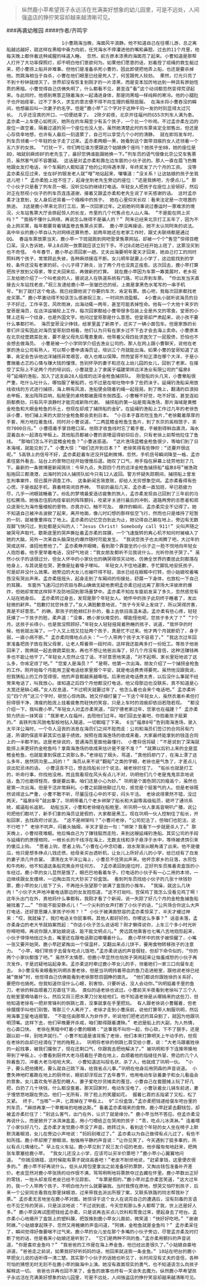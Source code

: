 > 纵然鹿小苹希望孩子永远活在充满美好想象的幼儿园里，可是不远处，人间强盗店的狰狞笑容却越来越清晰可见。

###再袭幼稚园
####作者/齐鸣宇

						1小曹跳海当晚，海面风平浪静。他不知道自己在往哪儿游，总之离船越远越好，就这样在黑暗中奋力向前，任凭海水不停灌进他的嘴和鼻腔。过去的11个月里，他每天晚上都伴着这种咸腥的味道入睡。 忽然，前方原本漆黑的海面亮了起来。小曹知道是那帮人打开了大功率探照灯，却不明白他们意欲何为。如果他们愿意的话，划着拴了缆绳的救生艇过来，把小曹捞上船并非难事。但他们是准备杀死小曹的，因此即使把他弄上船，也还是要杀掉他。而跳海相当于自杀，小曹在他们眼里已经是死人了，何苦跟死人较劲。 果然，灯光只亮了不到十秒钟就熄灭了。世界却没有恢复到刚才的一片漆黑，而是变本加厉地达到一种具有原始性质的黑暗。小曹觉得自己仿佛失明了，什么都看不见，甚至连“看”这个动词都忽然变得荒谬起来。与此同时，他感到寒意正随着海水一起涌进身体，那是同黑暗一样纯粹的寒冷。他的小腿肚子也开始痉挛，过不了多久，求生的意志便不得不向生理的极限屈服。 在海水将小曹吞没的瞬间，他想最后叫一次妻子的名字。但是“鹿小苹”三个字对于这种千钧一发的时刻显得太过冗长。 几乎还没真的开口，一切便结束了。 2除夕前夜，北京开往福州的G55次列车人满为患。孟亦柔一上车便心如死灰，她所在的车厢至少有五个孩子，一个比一个吵闹。不过孟亦柔左边的座位一直空着，隔着过道的另一个座位也没人坐。虽然她清楚此时的车票肯定全部售出，但还是心存侥幸地想，也许有人最后一刻退票了，自己可以享受几个小时的清静。 就在即将发车时，列车员领着一个年轻的女子走了过来。孟亦柔两眼一黑，她看到这个面带泪痕的女人还领着一个五六岁的女孩。 “打扰一下，你们两位谁方便跟这个姑娘换个座吗？她孩子坐8B，她的座位是8D，咱就别麻烦8F的老先生了，最好您俩谁能跟她换一下。”列车员的语气很像北京公交车售票员，虽然客气却不容置疑。 这话是对孟亦柔和靠左边车窗的小伙子说的。那人一直在眉飞色舞地跟女友打电话，半个车厢的人都知道了他的公司待遇丰厚，年终奖发了六个月的工资。 没等孟亦柔反应过来，坐在8F的银发老人就“噌”地站起来，嚷嚷道：“没关系！让这姑娘的孩子坐我这儿吧！” 孟亦柔脸上挂不住了，起身坐到老先生旁边的座位：“还是我换吧，方便点儿。” 那个小伙子只是看了列车员一眼，没听见似的继续打电话。年轻女人把孩子在座位上安顿好，然后对正在怒视小伙子的列车员连连道谢，接着又跟孟亦柔和老先生说了半天感谢的话。 这时孟亦柔才注意到，女人身后还背着一个襁褓中的孩子。 她在心里仰天长叹：看来注定是一次喧嚣的旅途。 3这是鹿小苹来北京打工后，第一次回家过年。之前她听同事说过春运时一票难求的境况，火车站售票大厅会排起惊人的长龙，市里的几个代售点也人山人海。 “不是能在网上买吗？” “我搞不懂什么网络，再说怎么晓得不是骗人的？” 阿朱已经来北京打工五年了，因为不会上网买票，每年都要背着铺盖卷去售票点买票。 鹿小苹没再接话，她不太认同阿朱的说法。高中毕业的鹿小苹自认为对网络还算熟悉，前两年她还在老家工作时，跟丈夫联络都是通过QQ。 春运车票放票当天，鹿小苹一下班就跑到网吧登录售票网站，却被一个个“售空”惊得目瞪口呆。没人告诉她，早上8点刚一放票就应该立刻下手。不过8点她已经开始上班了，这票没买到也不奇怪。 今年春节，鹿小苹必须回家一趟。丈夫出海要明年夏天才回来，她自己打工的同时照料两个孩子，常常顾此失彼，各种麻烦接连不断。女儿明年就要上小学了，这边能找到的学校，条件还没有老家的好。小儿子得了肺炎，治了两个月也没真正痊愈。这次回去，鹿小苹打算把孩子放到父母家，等丈夫回来后，再做新的打算。 就在鹿小苹因为车票一筹莫展时，老乡祝三友给她介绍了一个叫老皮的人，据说这人在铁道系统有门路，可以弄到车票。 “你出发当天直接去火车站找老皮，”祝三友递给鹿小苹一张皱巴巴的纸，上面是拿黑色水笔写的一串手机号，“到了就打这个电话。我已经跟他说了你要的车次，肯定有票。放心吧，我每次回家都找老皮买票。” 鹿小苹激动得不知该怎么感谢祝三友，一时间热泪盈眶。 4小曹从小就听说海员的日子不好过，工作辛苦，风吹雨淋，出海动辄一两年，甚至可能丢掉性命。他有一个大他十来岁的堂哥是海员，在远洋运输轮上工作，每次回家都给小曹带很多包装上全是外文的零食。堂哥的小臂上还有一个纹身，也是外国文字。他问过堂哥那是什么意思。但堂哥却严肃起来，说小孩不要什么事都打听。 海员堂哥没少挣钱，给家里盖了新房子，还买了一辆小面包车。但是家族的长辈们并没有因此对海员堂哥刮目相看，他们认为只有在家乡过不下去才会去海上卖命。小曹原本在北京经营蔬菜批发，要不是父母先后罹患重病，他带着父母四处求医欠了一屁股债，恐怕也不会想去做海员。 小曹是被一个小学同学介绍去渔业公司的。那人在网上跟小曹聊天，说他在老家的渔业公司有熟人，可以帮小曹申请海员证，培训三个月就能出海。如果小曹的堂哥知道了这事，肯定会告诉他远洋捕捞异常艰苦，收入也难以保障。然而堂哥不知正漂在哪个大洋，于是小曹揣着忐忑的心情与赚大钱的憧憬，告别怀孕的妻子和还在上幼儿园的女儿，回到了老家。在接受了实际上不足两个月的培训后，小曹就登上了隶属于福建荣祥远洋渔业有限公司的“福泉8号”延绳钓渔船，加入了这支由28人组成的远洋金枪鱼捕捞队。 刚登船的头几天，小曹晕船很严重，吃什么吐什么，哪怕服了晕船药，也不过是在呕吐物中多了些药沫子。延绳钓渔船采用放线收线的方式进行捕捞，海上稍有风浪，渔船便会随着钓绳一起摇晃。到了晚上，翻涌的巨浪拍击甲板，发出阵阵巨响，船舱里的桌椅都被震得东倒西歪。小曹睡不好觉，吃不好饭，甚至连如厕都费劲，只有风平浪静时才能完成新陈代谢。 捕捞船的第一站是南海渔场，那片海域是黄鳍金枪鱼和大眼金枪鱼的乐土，但现在却成了捕捞船的金矿。在延绳钓渔船上工作过几年的老徐告诉小曹，他们捕上来的大部分金枪鱼都会卖到日本。 “小日本子喜欢吃生鱼片，”老徐戴着厚厚的手套，用力地拉着鱼线，同时对小曹说道，“二两蓝鳍金枪鱼生鱼片，到了东京的高档馆子，卖你7000日元。” 小曹捂着手掌目瞪口呆。他刚才收鱼线时忘了戴手套，手被割得鲜血直流，海水混着血水一起滴在甲板上。其他船员都被小曹的哀嚎逗得前仰后合，只有老徐上前帮他拉住了鱼线。 “那咱们怎么不钓蓝鳍金枪鱼？”小曹迷惑道。 “这片渔场蓝鳍金枪鱼很少，等咱们到了日本海域，就能见到了。” 小曹大惊：“咱们还开到日本？” 老徐笑得有些狰狞：“还要开很远呢。” 5高铁上的信号不好，孟亦柔趁着车还没开猛刷微博。忽然，手机信号瞬间降至一格，孟亦柔往窗外看去，站台上的景物已经开始慢慢后退。她叹了口气，用手指在屏幕上徒劳地划了几下。最新的一条微博是新闻简讯：今早九点，失踪四个月的远洋金枪鱼捕捞船“福泉8号”被渔政船拖回三都澳港，出海时的28人捕捞队如今只有12人返回。警方怀疑失踪期间，捕捞船上曾发生刑事案件，现已展开调查工作。 这条新闻言简意赅，却给人无穷想象空间。孟亦柔看得有些心慌，于是收起手机，靠着椅背闭目养神。 节前的最后几天，孟亦柔一直加班，早已筋疲力尽，几乎一闭眼就睡着了。纷乱的梦境最爱造访疲惫的旅人，孟亦柔发现自己回到了三年前的马拉松赛场。她强忍住肌肉痉挛前的阵阵颤抖，咬紧牙关进行最后的冲刺，道路两旁的志愿者和观众逐渐化为海市蜃楼般的景物，亦真亦幻，触不可及。 爆炸的瞬间，孟亦柔完全不记得了。她不知道自己被冲击波掀了起来，离开地面，像儿时幻想的那样低空飞行，然而也只是维持了短暂的一刻，就被重重摔在了地上。孟亦柔的记忆空白到此为止，她记得自己躺在地上，旁边有无数双脚飞快闪过，到处都是尖叫的人：“Jesus Christ! Somebody call 911!” 尖叫声随之被哭号声取代，歇斯底里的哭声撕扯着孟亦柔的耳膜，一个飞速旋转的离心机不知何时被植入了她的大脑，另外一次来自头脑深处的爆炸随时可能发生。 “我说您孩子也太闹腾了吧，大过年的哭成这样，谁招他惹他了。” 孟亦柔睁开眼睛，看到那个靠窗坐的小伙子正一脸不悦地向年轻女人抱怨着。他手里举着电话，没好气地说：“我女朋友都听不见我说什么，光听你孩子哭了。” 虽然小伙子的话很过分，但女人怀中的小家伙也的确哭得惊天动地，仿佛全世界的委屈此刻都落在他身上，与其说是在哭，更像是扯着嗓子嚎叫。 年轻女人不住地道歉，手忙脚乱地安抚孩子，可是却并没什么效果。她旁边的大女儿也被吓得不轻，泪水已经在眼眶中打转，但小姑娘咬着嘴唇没有哭出声来。孟亦柔摇摇头，起身走到了车厢间的衔接处，舒展一下身体，也放松一下自己的耳膜。 车窗外飞速闪过的农田与群山确凿无疑地表明孟亦柔已经远离了那场大洋彼岸的爆炸，但她却常常这样猝不及防地回到那场噩梦中。孟亦柔不知在车窗前发呆了多久，忽然感觉有人站在她身后。 孟亦柔转过身去，发现是那个年轻女人。她怀中的孩子此刻终于睡着了，发出轻微的鼾声。“抱歉打扰您休息了。”女人满脸歉意地说，“孩子今天早上发烧了，所以哭得厉害，真是不好意思。” 的确，那孩子的脸颊红扑扑的，看上去依旧高温未退。孟亦柔有些心疼，轻轻抚摸了一下孩子的脸，柔声道：“没事，瞧小家伙难受的，哪能怪他呢。您孩子多大了？” “7个月。这孩子长得小，也是我没照顾好。”年轻女人轻轻摇晃着熟睡的孩子，说道，“我怀孕的时候，他爸就出海了。一个人又上班又拉扯两个孩子，真是忙不过来。他才两个月就断奶了，身子弱，一直小病不断。” 孟亦柔同情地点点头：“一个人带两个孩子太不容易了。” “我这次过年回家准备把孩子放在我父母家，让老人帮着带一段时间，这样我还能再多打一份短工。等孩子他爸回来了，我俩就一起去做蔬菜批发。再也不想让他爸出海了，好几个月没有音信，这种活赚钱再多也不能让他干了。”年轻女人忽然止住了话，不好意思地笑道，“对不起啊，家长里短地说了这么多，你肯定烦了吧。” “您爱人是海员？” “是啊，他第一次出海，朋友介绍了一个捕捞金枪鱼的工作。刚开始每个月能用卫星电话给家里报个平安，就是电话费贵得要死。虽然他没跟我说，但我猜船上的工作苦得很，他的声音都越来越嘶哑。后来他说电话费太贵，以后没什么事就不经常来电话了，叫我放心。谁知道之后四个月他都没打电话，他父母那边也没联系，真不知道是心太宽还是缺心眼。”女人叹息道，“不过明天就要过年了，他怎么着也会来个电话吧。” 孟亦柔听见“四个月”这三个字时，顿觉心惊肉跳。她又仔细打量了一下这个年轻女人，虽然衣着朴素但打扮得很干净，清瘦的脸庞上挂着疲惫而轻快的笑容，只是上车时的泪痕却依旧若隐若现。 “都没介绍一下，我叫鹿小苹，”年轻女人对孟亦柔笑道，“回宁德老家过年，您家也在福建？” 孟亦柔努力挤出一抹笑容：“我家老人在福州，去陪他们过年。咱们回去坐着吧，你抱着孩子挺累的。” 高铁列车风驰电掣般地钻入隧道，一切都暗了下来。 6当“福泉8号”告别南海渔场，驶入太平洋公海时，一个令人沮丧的消息在海员们之间不胫而走：公司和海员们签订的合同另有门道，所谓的保底年薪其实也基于绩效。按照在南海渔场的收成来看，大家最终能拿到的钱连合同上的一半都不到。这是老徐说的，普通海员里面他最懂行。 小曹将信将疑：“不是说到了深海就能捞上来更好的金枪鱼吗？拿南海渔场的收成来估计是不是不准？” “就算以后钓上来的全是蓝鳍金枪鱼，也就能拿到保底工资那么多。”老徐掐了烟头，骂道，“真他妈邪门了，在海上漂了这么多年，居然阴沟里……妈的！” 海员从来不说“翻船”之类的字眼，老徐也是气急了，才差点儿说出犯忌讳的话。 小曹沮丧不已，想去找船长讨个说法，被老徐拦住了。 “船长也就是打工的，听命行事，你找他没用。而且我看现在风头有点儿不对，巩明他们几个老是鬼鬼祟祟地说话，鱼刀也磨得锃亮，像是要出事。咱们还是小心为妙。” 巩明是个面色阴沉的瘦高个，虽然也是第一次出海，但是干活非常麻利。小曹之前跟他聊过几句，感觉是个挺客气的人。但是老徐既然说得这么严重，小曹不敢不听，尽量压住心中的不安，闷头干活。 老徐说得果然不错，没过两天，“福泉8号”就出事了。巩明带着几个老乡绑架了船长和大副等高级船员，砸坏了通讯系统，威逼船长返航。 劫船当天，小曹和老徐缩在船舱里，听巩明一伙人拿高音喇叭广播，说公司把他们都坑了，新手们拿的海员证是假的，大家都是黑工。现在巩明一伙人控制住了船长，开船回家，去找政府讨说法。 “这不是绑架吗？”小曹问老徐，“公司犯法了，但咱们也犯法，这不行吧？” 老徐不吭声，闷着头抽烟，半天才冒出一句：“绑架？我看下一步就是杀人了。” 那天晚上，小曹彻夜难眠。他后悔自己为了赚钱铤而走险，来到这艘延绳钓渔船。其实公司的手段与延绳钓的原理相同，一根长长的干线浮在海上，无数支线和浮子悬浮于水中，等待被诱饵引来的傻瓜上钩。 “愿者上钩，愿者上钩。”小曹在心中念叨着，泪水渐渐从眼角涌了出来。他不是傻瓜，他只是想多挣点儿钱还债，给母亲买台透析机，让女儿上所好点儿的小学，给已经有了白发的妻子添几件衣裳。 漂荡在太平洋公海上，小曹忍不住哭出声来。他怀念家乡的日落，水煎包和牛肉粉，他不知道这条船究竟会开往何方。 7孟亦柔回到座位时，正好列车员推着卖盒饭的小车经过。鹿小苹的女儿显然是饿了，眼巴巴地看着车子。打电话的小伙子有一心二用的本领，一边继续跟女友缠绵，一边掏出百元大钞买了份盒饭。 看到列车员找给小伙子的几张十块钱钞票，鹿小苹的女儿低下了头，不再扭头张望那个装满了盒饭的小推车。 “我操，就这么几块肉！”小伙子大声地冲着电话那边的女友抱怨道，“这不打劫吗，宫保鸡丁我怎么没看见鸡丁啊！这年头出门在外，真他妈什么事都有。我刚才看了个新闻，说一失踪了好几个月的金枪鱼捕鱼船被找着了……” “你能不能安静点儿！”一个尖利的女声打断了小伙子的话，“公共场合你这么大声打电话，还好意思嫌人家孩子吵闹？！” 小伙子被满面怒容的孟亦柔惊呆了，半天才缓过神来：“哎，我就操了，我打电话关你屁事啊。其他人都好好的，你哪这么多事？” 话音未落，孟亦柔身边的老大爷就拍案而起：“你这小伙子怎么说话呢？刚才懒得说你，上车三个多小时光听你嘚吧嘚。再说你跟人家姑娘说话，能不能文明点儿。” 旁边其他乘客也七嘴八舌地抱怨起来，小伙子悻悻地扭过头去，嘴里还在跟电话那边嘟囔着什么。 鹿小苹怀中的孩子被惊醒了，小嘴一张又要开始哭。鹿小苹赶紧掏出一个保温杯，又翻出来点儿饼干，要用食物转移孩子的注意力。 “小苹，咱们带孩子去餐车吃点儿饭吧，”孟亦柔说话的声音很轻，但却下命令似的，“你的两个小家伙都饿了吧。” 虽然不太情愿，但鹿小苹显然也怕孩子哭闹起来让恼羞成怒的小伙子再次发作，于是迟疑地站起身来。孟亦柔这时牵过鹿小苹女儿的手，领着她们一家三口向餐车走去。 8小曹没有亲眼看到巩明杀害老徐，但是当巩明拎着带血的鱼刀走进舱室，跟他说老徐已经被“做掉”时，他觉得自己仿佛能看到老徐那怒目圆睁的面孔。 “他们都说你跟姓徐的关系好，要把你也搞死。但我知道你没什么心眼，别害怕，只要听话，没人会动你。”巩明掂着手里的鱼刀，老徐的鲜血顺着刀刃直往下淌。 类似的话老徐也说过。小曹前天半夜看到老徐叫了三个人在舱室里嘀咕着什么，然后又将三把水果刀分发给他们。他不知道老徐是从哪搞来的这些刀，但他知道老徐有一把非常锋利的侧跳匕首，没事就拿在手里把玩。 有人跟老徐说小曹醒着，但老徐摆摆手叫他们别管。等那三个人离开了，老徐才走到小曹床前，说他打算带人制服巩明，然后用海事卫星电话报警。 “不能任由那帮人为非作歹。听说他们把老迟的耳朵割了，就因为他跟巩明顶嘴。这样下去，他们早晚要开杀戒，咱们都得跟着遭殃。” 老迟是船上的大副，为人热情，也心直口快。 老徐在黑暗中盯着小曹的眼睛：“这事我不叫你一起，你心软，下不了狠手。还是跟以前一样，别吱声就行。” 小曹不知道是谁背叛了老徐，他们本来打算明天上午动手的，但现在老徐的血却已经滴在了他的拖鞋上。 巩明将老徐的侧跳匕首交给小曹，说：“大老马跟着姓徐的一起找事，被我们撂倒了，现在还剩口气，你跟我去把他解决了。” 被巩明和手下连推带搡地带到了甲板上，小曹看到厨师大老马捂着肚子跪在地上，血顺着他的指缝往外冒。旁边的几个人拎着鱼刀，冲着大老马哈哈大笑。 小曹知道这叫投名状，杀了人，他就成了巩明一伙。 “小子，要么把他捅死，要么就自己跳下海，给我省点儿事。”巩明在他身后用阴森的声音说道。 小曹失神地盯着跪在地上的厨师长，眼前却浮现出了去年春节，他用电动车驮着妻子和女儿看庙会的景象。女儿喜欢兔爷造型的糖人，妻子爱吃炒货摊卖的蚕豆。小曹自己在套圈摊上玩了好几把，白扔了几十块钱，什么都没套着。那天回家时，电动车没电了，小曹驮着女儿骑车前进，妻子慢悠悠地跟在旁边。他们一无所有，除了脸上的笑靥如花。 握着匕首的五指紧了又松，松了又紧。 终于，“当啷”一声，匕首掉在了甲板上。 9“三份盒饭，”孟亦柔把钱递给餐车吧台里的列车员，“麻烦再拿一个草莓味的哈根达斯。” 看着孟亦柔端来的食物，鹿小苹赶紧去翻钱包，却被孟亦柔拦住了：“别这么客气，出门在外，认识了就是缘分。” 鹿小苹当然不答应。但孟亦柔没再说什么，而是掀开了冰淇淋盒盖，用小勺喂给正在哭闹的孩子：“乖，吃点儿冰淇淋。” 连着喂了小家伙好几勺，孟亦柔才发觉鹿小苹没了声音。她转过头，看到这个年轻的女人坐在椅子上默默流着眼泪，女儿在旁边小声地说：“妈妈别难过了。” 孟亦柔以为自己做得有点儿过了，有些不知所措。鹿小苹却擦了擦眼泪，勉强用平静的声音说：“让你见笑了。今天遇到了挺多事的，所以有点儿情绪化。” 早上在火车站，鹿小苹见到了祝三友介绍的老皮。他步履匆匆地赶来，把两张车票塞给鹿小苹。 “我女儿还没上小学，应该可以买半价票吧？”鹿小苹小心翼翼地问道。 “你搞没搞错，这时候能有票子就烧高香吧！”老皮不耐烦地说，“赶紧拿钱，这里便衣很多的。” 鹿小苹不好再说什么，低头从挎包里拿出之前准备好的票款，又掏出钱包准备补齐差价。老皮显然对鹿小苹张扬的动作很不满，骂骂咧咧地将票款夺过去藏在怀里。鹿小苹数出正好的零钱，一抬头却发现老皮已经不见踪影。 “车票是假的，”鹿小苹对孟亦柔苦笑道，“这大过年的，我一个人带两个孩子，不明白他为什么就要骗我。当时我愣在原地，想哭又怕吓到孩子，后来一个公安同志看我在那里抹眼泪，过来带我去派出所报了案，又联系铁路的同志帮我补了票。” 孟亦柔无言地坐在鹿小苹对面。她惊讶于这个女人在说完自己的遭遇后，没有刻毒的言语也不见乞怜的哭诉，只是淡淡地说：“不过说到底，今天您和那么多人都帮了我，世上还是好人多。” 鹿小苹没再试图把钱给孟亦柔，只是说再去买点儿饮料和零食过来，便起身去了吧台。孟亦柔小心地揭开了盒饭上的塑料膜，把饭推到鹿小苹女儿面前，微笑道：“快好好吃吧。” “谢谢阿姨，”小姑娘拿起筷子，忽然又用稚嫩的声音问道，“阿姨，金枪鱼就是金鱼吗？” 孟亦柔呆住了，瞬间觉得好像要喘不过气来。鹿小苹的女儿坐在那个多嘴的小伙子旁边，尽管孟亦柔及时打断了他的话，但是看来小姑娘还是听到了。 “它们是两种不同的鱼，”孟亦柔用颤抖的声音说道，“你是喜欢金鱼吗？” “我爸爸的工作是在海上养金鱼，他已经出差很久了。”小姑娘自豪地讲道，“爸爸走之前说，如果我好好听妈妈的话，他回来就送我一条金鱼。” 10站在吧台的鹿小苹把女儿说的话听得一清二楚。其实那个小伙子的话她也听见了，长时间没有丈夫的音信，各种可怕的猜想无时无刻不在鹿小苹的脑海中上演。她没有直面现实的勇气，也不知道该怎么向孩子解释这一切。 爸爸也许再也回不来了，金鱼的故事也终有一天会失去魔力。纵然鹿小苹希望孩子永远活在充满美好想象的幼儿园里，可是不远处，人间强盗店的狰狞笑容却越来越清晰可见。			  		